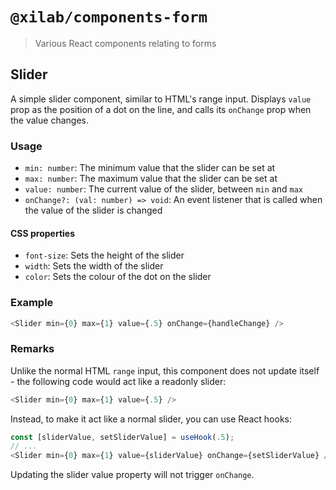 # `@xilab/components-form`

> Various React components relating to forms

## Slider
A simple slider component, similar to HTML's range input. Displays `value` prop as the position of a dot on the line,
and calls its `onChange` prop when the value changes.

### Usage
 - `min: number`: The minimum value that the slider can be set at
 - `max: number`: The maximum value that the slider can be set at
 - `value: number`: The current value of the slider, between `min` and `max`
 - `onChange?: (val: number) => void`: An event listener that is called when the value of the slider is changed



#### CSS properties

-   `font-size`: Sets the height of the slider
-   `width`: Sets the width of the slider
-   `color`: Sets the colour of the dot on the slider

### Example
```typescript jsx
<Slider min={0} max={1} value={.5} onChange={handleChange} />
```

### Remarks

Unlike the normal HTML `range` input, this component does not update itself - the following code would act like a readonly slider:

```typescript jsx
<Slider min={0} max={1} value={.5} />
```

Instead, to make it act like a normal slider, you can use React hooks:

```typescript jsx
const [sliderValue, setSliderValue] = useHook(.5);
// ...
<Slider min={0} max={1} value={sliderValue} onChange={setSliderValue} />
```

Updating the slider value property will not trigger `onChange`.
